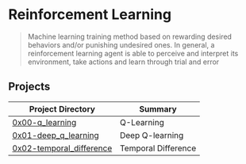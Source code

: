 # Reinforcement Learning

> Machine learning training method based on rewarding desired behaviors and/or punishing undesired ones. In general, a reinforcement learning agent is able to perceive and interpret its environment, take actions and learn through trial and error

## Projects

| Project Directory | Summary |
| ------ | ------ |
| [0x00-q_learning](https://github.com/jhonaRiver/holbertonschool-machine_learning/tree/master/reinforcement_learning/0x00-q_learning)| Q-Learning|
| [0x01-deep_q_learning](https://github.com/jhonaRiver/holbertonschool-machine_learning/tree/master/reinforcement_learning/0x01-deep_q_learning)| Deep Q-learning|
| [0x02-temporal_difference](https://github.com/jhonaRiver/holbertonschool-machine_learning/tree/master/reinforcement_learning/0x02-temporal_difference)| Temporal Difference|
